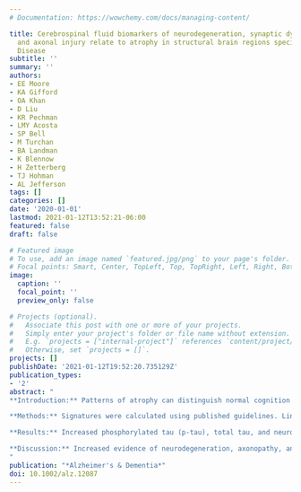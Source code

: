 ```yaml
---
# Documentation: https://wowchemy.com/docs/managing-content/

title: Cerebrospinal fluid biomarkers of neurodegeneration, synaptic dysfunction,
  and axonal injury relate to atrophy in structural brain regions specific to Alzheimer's
  Disease
subtitle: ''
summary: ''
authors:
- EE Moore
- KA Gifford
- OA Khan
- D Liu
- KR Pechman
- LMY Acosta
- SP Bell
- M Turchan
- BA Landman
- K Blennow
- H Zetterberg
- TJ Hohman
- AL Jefferson
tags: []
categories: []
date: '2020-01-01'
lastmod: 2021-01-12T13:52:21-06:00
featured: false
draft: false

# Featured image
# To use, add an image named `featured.jpg/png` to your page's folder.
# Focal points: Smart, Center, TopLeft, Top, TopRight, Left, Right, BottomLeft, Bottom, BottomRight.
image:
  caption: ''
  focal_point: ''
  preview_only: false

# Projects (optional).
#   Associate this post with one or more of your projects.
#   Simply enter your project's folder or file name without extension.
#   E.g. `projects = ["internal-project"]` references `content/project/deep-learning/index.md`.
#   Otherwise, set `projects = []`.
projects: []
publishDate: '2021-01-12T19:52:20.735129Z'
publication_types:
- '2'
abstract: "
**Introduction:** Patterns of atrophy can distinguish normal cognition from Alzheimers disease (AD), but neuropathological drivers of this pattern are unknown. This study examined associations between cerebrospinal fluid biomarkers of AD pathology, synaptic dysfunction, and neuroaxonal injury with two AD imaging signatures. <br /><br />

**Methods:** Signatures were calculated using published guidelines. Linear regressions related each biomarker to both signatures, adjusting for demographic factors. Bootstrapped analyses tested if associations were stronger with one signature versus the other. <br /><br />

**Results:** Increased phosphorylated tau (p‐tau), total tau, and neurofilament light (P‐values <.045) related to smaller signatures (indicating greater atrophy). Diagnosis and sex modified associations between p‐tau and neurogranin (P‐values<.05) and signatures, such that associations were stronger among participants with mild cognitive impairment and female participants. The strength of associations did not differ between signatures. <br /><br />

**Discussion:** Increased evidence of neurodegeneration, axonopathy, and tau phosphorylation relate to greater AD‐related atrophy. Tau phosphorylation and synaptic dysfunction may be more prominent in AD‐affected regions in females.
"
publication: "*Alzheimer's & Dementia*"
doi: 10.1002/alz.12087
---
```


